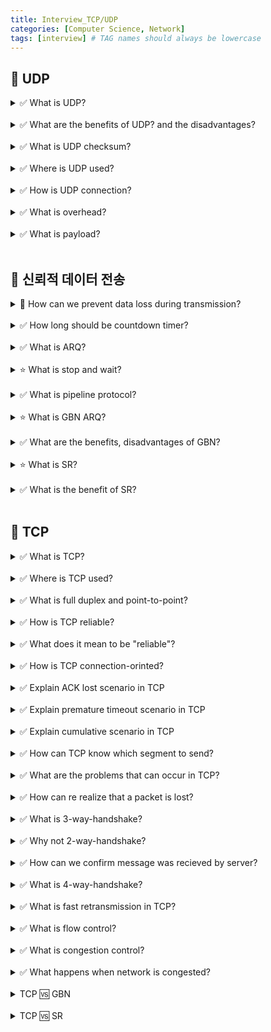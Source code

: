 ```yaml
---
title: Interview_TCP/UDP
categories: [Computer Science, Network]
tags: [interview] # TAG names should always be lowercase
---
```


## 📌 UDP

<details>
<summary>✅ What is UDP? </summary>
- User Datagram Protocol <br>
- conectionless <br>
- unreliable <br>
- check just data error with checksum <br>

</details>

<br>

<details>
<summary>✅ What are the benefits of UDP? and the disadvantages? </summary>
👍🏻 fast <br>
👍🏻 less overhead <br>
👍🏻 1:1, 1:N, N:N connection possible <br>

👎🏻 packet loss, corruption<br>
👎🏻 data can be recieved in different order <br>

</details>

<br>

<details>
<summary>✅ What is UDP checksum? </summary>
- to check data error <br>
- send data with checksum header <br>
 <br>
- divide segment into 16bits <br>
- add all, add 1, create checksum <br>
- send data with checksum <br>
 <br>
- reciever also creates checksum for recieved data <br>
- if it matches, no error <br>
- if doesnt match, error in segment! <br>
</details>

<br>

<details>
<summary>✅ Where is UDP used?</summary>
- DNS <br>
- SNMP <br>
- RPC, NetBios, syslog, Kerberos, TFTP <br>
- streaming, internet calls<br>
<br>

- allow little data loss <br>
- need to send fast <br>
</details>

<br>

<details>
<summary>✅ How is UDP connection? </summary>
- server, client can be connected 1:1, 1:N, N:N <br>
</details>

<br>

<details>
<summary>✅ What is overhead?</summary>
- excess usage of computing resource <br>
- such as processing, memory, bandwidth <br>
<br>
- extra memory required for supplemental information <br>
- (ex) src to destination <br>
- space eaten up by protocols to acheive certain goal <br>
</details>

<br>

<details>
<summary>✅ What is payload? </summary>
- actual data to be transmitted <br>
</details>

<br>

## 📌 신뢰적 데이터 전송

<details>
<summary>💊 How can we prevent data loss during transmission? </summary>
- ARQ <br>
- countdown timer <br>
- sliding window <br>
</details>

<br>

<details>
<summary>✅ How long should be countdown timer? </summary>
- more than travel time <br>
- more than time reciever needs to manage segment <br>
</details>

<br>

<details>
<summary>✅ What is ARQ? </summary>
- Automatic Repeat Request/Query <br>
<br>
- error checking<br>
- reciever feedback<br>
- sender retransmit<br>
<br>
- ⭐️ sequence number <br>
- ⭐️ countdown timer <br>
- ⭐️ sliding window <br>
</details>

<br>

<details>
<summary>⭐️  What is stop and wait? </summary>
- Send and wait until ACK response from reciever <br>
- 👍🏻 reliable, 👎🏻 but slow <br>
</details>

<br>

<details>
<summary>✅ What is pipeline protocol? </summary>
- Send packets without waiting for ACK response <br>
- 👎🏻 cannot solve data packet loss <br>
- 👎🏻 recieved order might be different <br>
- from HTTP 1.1 <br>
</details>

<br>

<details>
<summary>⭐️ What is GBN ARQ? </summary>
- Go-back-N <br>
- send n(window size) packets if not recieved <br>
- sliding window protocol  <br>
- cumulative acknowledgement 내가 여기까진 받았다 <br>
</details>

<br>

<details>
<summary>✅ What are the benefits, disadvantages of GBN? </summary>
- 👍🏻 pipelining <br>
- 👎🏻 send packet multiple times(lost packet + following frames) <br>
</details>

<br>

<details>
<summary>⭐️ What is SR? </summary>
- selective repeate <br>
- only retransmit lost packet <br>
</details>

<br>

<details>
<summary>✅ What is the benefit of SR? </summary>
- 👍🏻 pipelining <br>
- 👍🏻 send only lost packet <br>
</details>

<br>

## 📌 TCP

<details>
<summary>✅ What is TCP? </summary>
- Transmission control protocol <br>
- Transport layer <br>
- conection oriented <br>
- reliable <br>
</details>

<br>

<details>
<summary>✅ Where is TCP used? </summary>
- HTTP <br>
- SMTP <br>
- FTP <br>
- SSH <br>
</details>

<br>

<details>
<summary>✅ What is full duplex and point-to-point? </summary>
- full duplex: 양방향 <br>
- point-to-point: 2개의 종단점으로 연결
</details>

<br>

<details>
<summary>✅ How is TCP reliable? </summary>
- checksum <br>
- ARQ <br>
- timer <br>
- sequence number <br>
</details>

<br>

<details>
<summary>✅ What does it mean to be "reliable"? </summary>
- data integrity <br>
- data is in the right order <br>
</details>

<br>

<details>
<summary>✅ How is TCP connection-orinted? </summary>
- pre-connection process <br>
- 3 way handshake <br>
</details>

<br>

<details>
<summary>✅ Explain ACK lost scenario in TCP </summary>
- Segment send to reciever, but ACK from reciever to sender was lost <br>
- Sender sends again same packet <br>
- Reciever already recieved, throw away <br>
</details>

<br>

<details>
<summary>✅ Explain premature timeout scenario in TCP</summary>
- Reciever recieves, sends ACK  <br>
- However, ACK arrvies later than timeout <br>
- Sender thinks packets didnt arrive, so sends again<br>
</details>

<br>

<details>
<summary>✅ Explain cumulative scenario in TCP</summary>
- Sender sent segment 1, 2 <br>
- Reciever recieved, sent ACK 1, 2<br>
- ACK 1 was lost, ACK 2 arrived<br>
- Sender thinks as ACK 2 arrived, ACK 1 has arrived successfully<br>
- Retransmission of data does not occur <br>

</details>

<br>

<details>
<summary>✅ How can TCP know which segment to send? </summary>
- sequence number <br>
</details>

<br>

<details>
<summary>✅ What are the problems that can occur in TCP? </summary>
- packet loss <br>
- packet corruption <br>
- reciever overloaded <br>
</details>

<br>

<details>
<summary>✅ How can re realize that a packet is lost? </summary>
- timeout <br>
- 3 duplicate ACK <br>
</details>

<br>

<details>
<summary>✅ What is 3-way-handshake? </summary>
- pre-connection-process <br>

- **SYN** <br>

* client: SYN-SENT

- **ACK** <br>

* sever: SYN_RCVD

- **SYN**

* client: ESTABLISHED, sever: ESTABLISHED
</details>

<br>

<details>
<summary>✅ Why not 2-way-handshake? </summary>
- server needs to check state of client <br>
<br>

- 이럴 때는 연결되면 안된다. <br>
- client request is retransmission of timeout <br>
- TCP connection is over <br>
</details>

<br>

<details>
<summary>✅ How can we confirm message was recieved by server?</summary>
- with ACK(acknowledgement) message <br>
- server replies with ACK message to confirm that server recieved the message<br>
- ACK message is control signal to (1) confirm it recieved message (2) is ready to recieve message<br>
</details>

<br>

<details>
<summary>✅ What is 4-way-handshake? </summary>
- To finish connection <br>
<br>
- FIN <br>
* client: FIN_WAIT   <br>
- ACK <br>
* server: CLOSE_WAIT  <br>
- FIN <br>
* client: TIMED_WAIT  <br>
* server: LAST_ACK  <br>
- ACK <br>
* client: CLOSED  <br>
* server:CLOSED  <br>
</details>

<br>

<details>
<summary>✅ What is fast retransmission in TCP? </summary>
- Sender does not wait until timeout <br>
- When Sender recieves identical ACKs for three times, retransmits <br>
- 3 duplicate ACK <br>
<br>
- fast bc sender does not wait for timeout <br>
</details>

<br>

<details>
<summary>✅ What is flow control? </summary>
- prevent reciever recieving too many segments before it could handle <br>
- 💊 control speed  <br>
<br>

💊 configure sliding window size <br>
💊 stop and wait <br>

</details>

<br>

<details>
<summary>✅ What is congestion control? </summary>
- prevent too many packets on network <br>

💊 AMID(Additive Increase Multiplicative Decrease) <br>
💊 slow start <br>
💊 TCP Tahoe <br>
💊 TCP RENO <br>

</details>

<br>

<details>
<summary>✅ What happens when network is congested? </summary>
- latency <br>
- packet loss <br>

</details>

<br>

<details>
<summary> TCP 🆚 GBN </summary>
- 공통점: sliding window, sendbase, sequence number <br>
- GBN: send n(sliding window size) number of segment <br>
- TCP: send only the missing segment <br>
</details>

<br>

<details>
<summary> TCP 🆚 SR </summary>
- 공통점: retransmit only lost segment <br>
- SR: each segment has timer <br>
- TCP: single timer <br>
</details>

<br>
